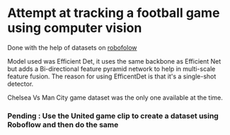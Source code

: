 # Attempt at tracking a football game using computer vision

Done with the help of datasets on <a href="https://universe.roboflow.com/">robofolow</a> 

Model used was Efficient Det, it uses the same backbone as Efficient Net but adds a Bi-directional feature pyramid network to help in multi-scale feature fusion.
The reason for using EfficentDet is that it's a single-shot detector.

Chelsea Vs Man City game dataset was the only one available at the time. 

### Pending : Use the United game clip to create a dataset using Roboflow and then do the same

